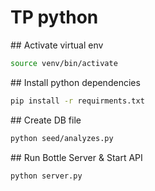 # TP python

## Activate virtual env
```bash
source venv/bin/activate
```

## Install python dependencies
```bash
pip install -r requirments.txt
```

## Create DB file
```bash
python seed/analyzes.py
```

## Run Bottle Server & Start API
```bash
python server.py
```
